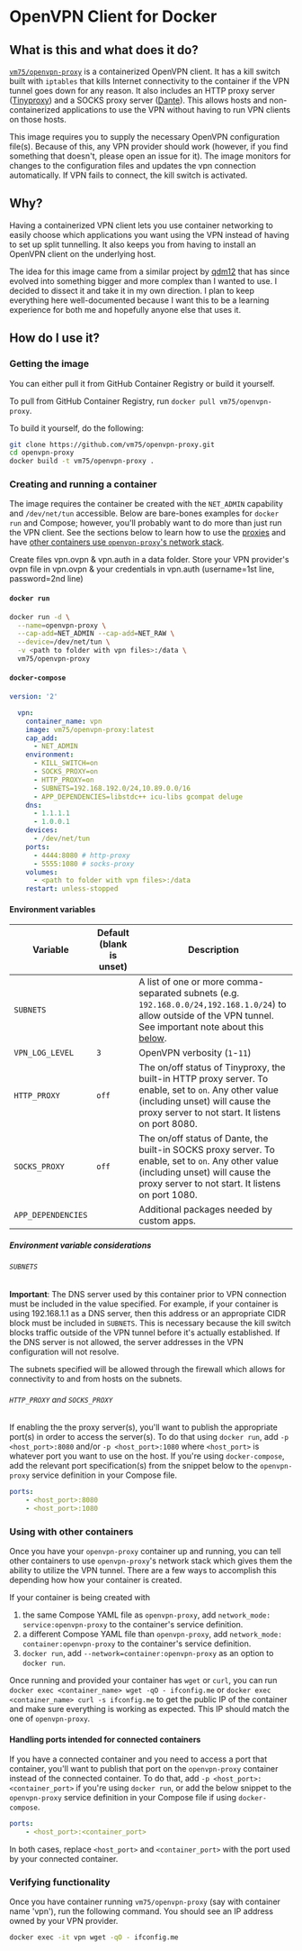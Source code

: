 # OpenVPN Client for Docker
## What is this and what does it do?
[`vm75/openvpn-proxy`](https://hub.docker.com/r/vm75/openvpn-proxy)  is a containerized OpenVPN client. It has a kill switch built with `iptables` that kills Internet connectivity to the container if the VPN tunnel goes down for any reason. It also includes an HTTP proxy server ([Tinyproxy](https://tinyproxy.github.io/)) and a SOCKS proxy server ([Dante](https://www.inet.no/dante/index.html)). This allows hosts and non-containerized applications to use the VPN without having to run VPN clients on those hosts.

This image requires you to supply the necessary OpenVPN configuration file(s). Because of this, any VPN provider should work (however, if you find something that doesn't, please open an issue for it).
The image monitors for changes to the configuration files and updates the vpn connection automatically. If VPN fails to connect, the kill switch is activated.

## Why?
Having a containerized VPN client lets you use container networking to easily choose which applications you want using the VPN instead of having to set up split tunnelling. It also keeps you from having to install an OpenVPN client on the underlying host.

The idea for this image came from a similar project by [qdm12](https://github.com/qdm12) that has since evolved into something bigger and more complex than I wanted to use. I decided to dissect it and take it in my own direction. I plan to keep everything here well-documented because I want this to be a learning experience for both me and hopefully anyone else that uses it.

## How do I use it?
### Getting the image
You can either pull it from GitHub Container Registry or build it yourself.

To pull from GitHub Container Registry, run `docker pull vm75/openvpn-proxy`.

To build it yourself, do the following:
```bash
git clone https://github.com/vm75/openvpn-proxy.git
cd openvpn-proxy
docker build -t vm75/openvpn-proxy .
```

### Creating and running a container
The image requires the container be created with the `NET_ADMIN` capability and `/dev/net/tun` accessible. Below are bare-bones examples for `docker run` and Compose; however, you'll probably want to do more than just run the VPN client. See the sections below to learn how to use the [proxies](#http_proxy-and-socks_proxy) and have [other containers use `openvpn-proxy`'s network stack](#using-with-other-containers).

Create files vpn.ovpn & vpn.auth in a data folder. Store your VPN provider's ovpn file in vpn.ovpn & your credentials in vpn.auth (username=1st line, password=2nd line)

#### `docker run`
```bash
docker run -d \
  --name=openvpn-proxy \
  --cap-add=NET_ADMIN --cap-add=NET_RAW \
  --device=/dev/net/tun \
  -v <path to folder with vpn files>:/data \
  vm75/openvpn-proxy
```

#### `docker-compose`
```yaml
version: '2'

  vpn:
    container_name: vpn
    image: vm75/openvpn-proxy:latest
    cap_add:
      - NET_ADMIN
    environment:
      - KILL_SWITCH=on
      - SOCKS_PROXY=on
      - HTTP_PROXY=on
      - SUBNETS=192.168.192.0/24,10.89.0.0/16
      - APP_DEPENDENCIES=libstdc++ icu-libs gcompat deluge
    dns:
      - 1.1.1.1
      - 1.0.0.1
    devices:
      - /dev/net/tun
    ports:
      - 4444:8080 # http-proxy
      - 5555:1080 # socks-proxy
    volumes:
      - <path to folder with vpn files>:/data
    restart: unless-stopped
```

#### Environment variables
| Variable | Default (blank is unset) | Description |
| --- | --- | --- |
| `SUBNETS` | | A list of one or more comma-separated subnets (e.g. `192.168.0.0/24,192.168.1.0/24`) to allow outside of the VPN tunnel. See important note about this [below](#subnets). |
| `VPN_LOG_LEVEL` | `3` | OpenVPN verbosity (`1`-`11`) |
| `HTTP_PROXY` | `off` | The on/off status of Tinyproxy, the built-in HTTP proxy server. To enable, set to `on`. Any other value (including unset) will cause the proxy server to not start. It listens on port 8080. |
| `SOCKS_PROXY` | `off` | The on/off status of Dante, the built-in SOCKS proxy server. To enable, set to `on`. Any other value (including unset) will cause the proxy server to not start. It listens on port 1080. |
| `APP_DEPENDENCIES` | | Additional packages needed by custom apps. |

##### Environment variable considerations
###### `SUBNETS`
**Important**: The DNS server used by this container prior to VPN connection must be included in the value specified. For example, if your container is using 192.168.1.1 as a DNS server, then this address or an appropriate CIDR block must be included in `SUBNETS`. This is necessary because the kill switch blocks traffic outside of the VPN tunnel before it's actually established. If the DNS server is not allowed, the server addresses in the VPN configuration will not resolve.

The subnets specified will be allowed through the firewall which allows for connectivity to and from hosts on the subnets.

###### `HTTP_PROXY` and `SOCKS_PROXY`
If enabling the the proxy server(s), you'll want to publish the appropriate port(s) in order to access the server(s). To do that using `docker run`, add `-p <host_port>:8080` and/or `-p <host_port>:1080` where `<host_port>` is whatever port you want to use on the host. If you're using `docker-compose`, add the relevant port specification(s) from the snippet below to the `openvpn-proxy` service definition in your Compose file.
```yaml
ports:
    - <host_port>:8080
    - <host_port>:1080
```

### Using with other containers
Once you have your `openvpn-proxy` container up and running, you can tell other containers to use `openvpn-proxy`'s network stack which gives them the ability to utilize the VPN tunnel. There are a few ways to accomplish this depending how how your container is created.

If your container is being created with
1. the same Compose YAML file as `openvpn-proxy`, add `network_mode: service:openvpn-proxy` to the container's service definition.
2. a different Compose YAML file than `openvpn-proxy`, add `network_mode: container:openvpn-proxy` to the container's service definition.
3. `docker run`, add `--network=container:openvpn-proxy` as an option to `docker run`.

Once running and provided your container has `wget` or `curl`, you can run `docker exec <container_name> wget -qO - ifconfig.me` or `docker exec <container_name> curl -s ifconfig.me` to get the public IP of the container and make sure everything is working as expected. This IP should match the one of `openvpn-proxy`.

#### Handling ports intended for connected containers
If you have a connected container and you need to access a port that container, you'll want to publish that port on the `openvpn-proxy` container instead of the connected container. To do that, add `-p <host_port>:<container_port>` if you're using `docker run`, or add the below snippet to the `openvpn-proxy` service definition in your Compose file if using `docker-compose`.
```yaml
ports:
    - <host_port>:<container_port>
```
In both cases, replace `<host_port>` and `<container_port>` with the port used by your connected container.

### Verifying functionality
Once you have container running `vm75/openvpn-proxy` (say with container name 'vpn'), run the following command. You should see an IP address owned by your VPN provider.
```bash
docker exec -it vpn wget -qO - ifconfig.me
```